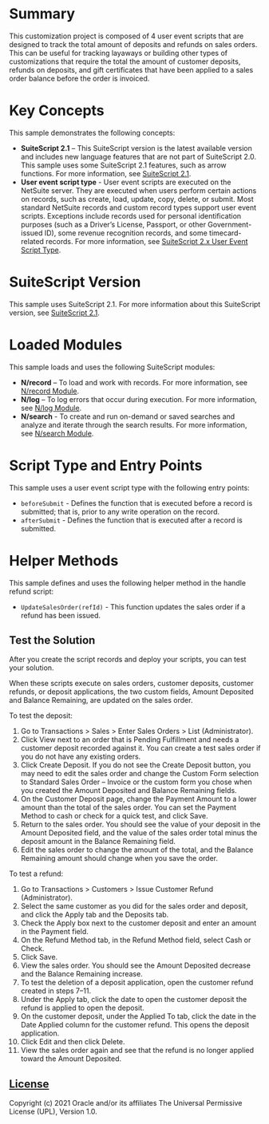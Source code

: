 # Summary 
This customization project is composed of 4 user event scripts that are designed to track the total amount of deposits and refunds on sales orders. This can be useful for tracking layaways or building other types of customizations that require the total the amount of customer deposits, refunds on deposits, and gift certificates that have been applied to a sales order balance before the order is invoiced.

# Key Concepts
This sample demonstrates the following concepts:

* **SuiteScript 2.1** – This SuiteScript version is the latest available version and includes new language features that are not part of SuiteScript 2.0. This sample uses some SuiteScript 2.1 features, such as arrow functions. For more information, see [SuiteScript 2.1](https://system.netsuite.com/app/help/helpcenter.nl?fid=chapter_156042690639.html).
* **User event script type** - User event scripts are executed on the NetSuite server. They are executed when users perform certain actions on records, such as create, load, update, copy, delete, or submit. Most standard NetSuite records and custom record types support user event scripts. Exceptions include records used for personal identification purposes (such as a Driver’s License, Passport, or other Government-issued ID), some revenue recognition records, and some timecard-related records. For more information, see [SuiteScript 2.x User Event Script Type](https://system.netsuite.com/app/help/helpcenter.nl?fid=section_4387799721.html).

# SuiteScript Version
This sample uses SuiteScript 2.1. For more information about this SuiteScript version, see [SuiteScript 2.1](https://system.netsuite.com/app/help/helpcenter.nl?fid=chapter_156042690639.html).

# Loaded Modules
This sample loads and uses the following SuiteScript modules:

* **N/record** – To load and work with records. For more information, see [N/record Module](https://system.netsuite.com/app/help/helpcenter.nl?fid=section_4267255811.html).
* **N/log** – To log errors that occur during execution. For more information, see [N/log Module](https://system.netsuite.com/app/help/helpcenter.nl?fid=section_4574548135.html).
* **N/search** -  To create and run on-demand or saved searches and analyze and iterate through the search results. For more information, see [N/search Module](https://system.netsuite.com/app/help/helpcenter.nl?fid=section_4345764122.html).

# Script Type and Entry Points
This sample uses a user event script type with the following entry points:

* `beforeSubmit` - Defines the function that is executed before a record is submitted; that is, prior to any write operation on the record.
* `afterSubmit` - Defines the function that is executed after a record is submitted.

# Helper Methods
This sample defines and uses the following helper method in the handle refund script:

* `UpdateSalesOrder(refId)` - This function updates the sales order if a refund has been issued.

## Test the Solution
After you create the script records and deploy your scripts, you can test your solution.

When these scripts execute on sales orders, customer deposits, customer refunds, or deposit applications, the two custom fields, Amount Deposited and Balance Remaining, are updated on the sales order.

To test the deposit:

1. Go to Transactions > Sales > Enter Sales Orders > List (Administrator).
2. Click View next to an order that is Pending Fulfillment and needs a customer deposit recorded against it. You can create a test sales order if you do not have any existing orders.
3. Click Create Deposit. If you do not see the Create Deposit button, you may need to edit the sales order and change the Custom Form selection to Standard Sales Order – Invoice or the custom form you chose when you created the Amount Deposited and Balance Remaining fields.
4. On the Customer Deposit page, change the Payment Amount to a lower amount than the total of the sales order. You can set the Payment Method to cash or check for a quick test, and click Save.
5. Return to the sales order. You should see the value of your deposit in the Amount Deposited field, and the value of the sales order total minus the deposit amount in the Balance Remaining field.
6. Edit the sales order to change the amount of the total, and the Balance Remaining amount should change when you save the order.

To test a refund: 

1. Go to Transactions > Customers > Issue Customer Refund (Administrator).
2. Select the same customer as you did for the sales order and deposit, and click the Apply tab and the Deposits tab.
3. Check the Apply box next to the customer deposit and enter an amount in the Payment field.
4. On the Refund Method tab, in the Refund Method field, select Cash or Check.
5. Click Save.
6. View the sales order. You should see the Amount Deposited decrease and the Balance Remaining increase.
7. To test the deletion of a deposit application, open the customer refund created in steps 7–11.
8. Under the Apply tab, click the date to open the customer deposit the refund is applied to open the deposit.
9. On the customer deposit, under the Applied To tab, click the date in the Date Applied column for the customer refund. This opens the deposit application.
10. Click Edit and then click Delete.
11. View the sales order again and see that the refund is no longer applied toward the Amount Deposited.

## [License](./LICENSE.txt)
Copyright (c) 2021 Oracle and/or its affiliates The Universal Permissive License (UPL), Version 1.0.

